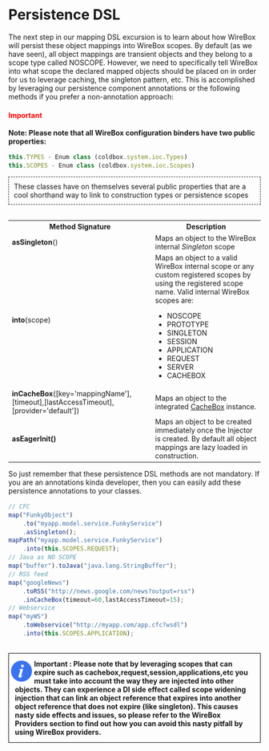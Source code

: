 # Persistence DSL

The next step in our mapping DSL excursion is to learn about how WireBox will persist these object mappings into WireBox scopes. By default (as we have seen), all object mappings are transient objects and they belong to a scope type called NOSCOPE. However, we need to specifically tell WireBox into what scope the declared mapped objects should be placed on in order for us to leverage caching, the singleton pattern, etc. This is accomplished by leveraging our persistence component annotations or the following methods if you prefer a non-annotation approach:

<h4 style="color:red">Important</h4>

<b>Note: Please note that all WireBox configuration binders have two public properties:</b>
```javascript
this.TYPES - Enum class (coldbox.system.ioc.Types)
this.SCOPES - Enum class (coldbox.system.ioc.Scopes)
```
<div style="border:1px dashed">
    <p style="margin:10px">
These classes have on themselves several public properties that are a cool shorthand way to link to construction types or persistence scopes
    </p>
</div>
<br>
<table class="tablelisting" cellpadding="5">
<tbody><tr>
<th><b>Method Signature</b> </th>
<th><b>Description</b> </th></tr>
<tr>
<td><b>asSingleton</b>() </td>
<td>Maps an object to the WireBox internal <i>Singleton</i> scope</td></tr>
<tr>
<td><b>into</b>(scope) </td>
<td>Maps an object to a valid WireBox internal scope or any custom registered scopes by using the registered scope name. Valid internal WireBox scopes are:
<ul>
<li>NOSCOPE</li>
<li>PROTOTYPE</li>
<li>SINGLETON</li>
<li>SESSION</li>
<li>APPLICATION</li>
<li>REQUEST </li>
<li>SERVER </li>
<li>CACHEBOX </li></ul></td></tr>
<tr>
<td><b>inCacheBox</b>([key='mappingName'],[timeout],[lastAccessTimeout],[provider='default']) </td>
<td>Maps an object to the integrated <a href="wiki/CacheBox.cfm">CacheBox</a> instance.</td></tr>
<tr>
<td><b>asEagerInit()</b> </td>
<td>Maps an object to be created immediately once the Injector is created. By default all object mappings are lazy loaded in construction.</td></tr></tbody></table>

So just remember that these persistence DSL methods are not mandatory. If you are an annotations kinda developer, then you can easily add these persistence annotations to your classes.

```javascript
// CFC
map("FunkyObject")
	.to("myapp.model.service.FunkyService")
	.asSingleton();
mapPath("myapp.model.service.FunkyService")
	.into(this.SCOPES.REQUEST);
// Java as NO SCOPE
map("buffer").toJava("java.lang.StringBuffer");
// RSS feed
map("googleNews")
	.toRSS("http://news.google.com/news?output=rss")
	.inCacheBox(timeout=60,lastAccessTimeout=15);
// Webservice
map("myWS")
	.toWebservice("http://myapp.com/app.cfc?wsdl")
	.into(this.SCOPES.APPLICATION);
```
<br>
<div style="border: 1px solid black">
<img src="../images/icon_info.png" width="10%" style="float:left;margin-top:10px"><p style="margin:12px"><b>
Important : Please note that by leveraging scopes that can expire such as cachebox,request,session,applications,etc you must take into account the way they are injected into other objects. They can experience a DI side effect called scope widening injection that can link an object reference that expires into another object reference that does not expire (like singleton). This causes nasty side effects and issues, so please refer to the WireBox Providers section to find out how you can avoid this nasty pitfall by using WireBox providers.  </b></p>
<div style="clear:both"></div>
</div>
<br>
